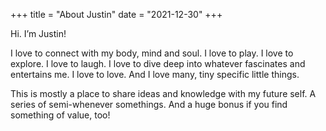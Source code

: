 +++
title = "About Justin"
date = "2021-12-30"
+++

Hi. I’m Justin!

I love to connect with my body, mind and soul. I love to play. I love to explore. I love to laugh. I love to dive deep into whatever fascinates and entertains me. I love to love. And I love many, tiny specific little things.

This is mostly a place to share ideas and knowledge with my future self. A series of semi-whenever somethings. And a huge bonus if you find something of value, too!
